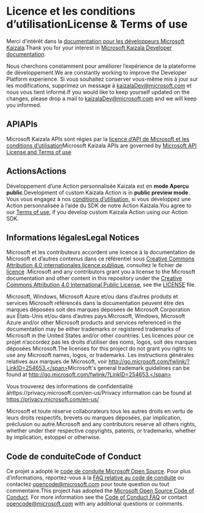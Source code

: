 # <a name="license--terms-of-use"></a><span data-ttu-id="dd7a9-101">Licence et les conditions d’utilisation</span><span class="sxs-lookup"><span data-stu-id="dd7a9-101">License & Terms of use</span></span>

<span data-ttu-id="dd7a9-102">Merci d’intérêt dans la [documentation pour les développeurs Microsoft Kaizala](index.md).</span><span class="sxs-lookup"><span data-stu-id="dd7a9-102">Thank you for your interest in [Microsoft Kaizala Developer documentation](index.md).</span></span>

<span data-ttu-id="dd7a9-103">Nous cherchons constamment pour améliorer l’expérience de la plateforme de développement.</span><span class="sxs-lookup"><span data-stu-id="dd7a9-103">We are constantly working to improve the Developer Platform experience.</span></span> <span data-ttu-id="dd7a9-104">Si vous souhaitez conserver vous-même mis à jour sur les modifications, supprimez un message à kaizalaDev@microsoft.com et nous vous tient informé.</span><span class="sxs-lookup"><span data-stu-id="dd7a9-104">If you would like to keep yourself updated on the changes, please drop a mail to kaizalaDev@microsoft.com and we will keep you informed.</span></span>


## <a name="apis"></a><span data-ttu-id="dd7a9-105">API</span><span class="sxs-lookup"><span data-stu-id="dd7a9-105">APIs</span></span>
<span data-ttu-id="dd7a9-106">Microsoft Kaizala APIs sont régies par la [licence d’API de Microsoft et les conditions d’utilisation](https://msdn.microsoft.com/en-us/mt825045)</span><span class="sxs-lookup"><span data-stu-id="dd7a9-106">Microsoft Kaizala APIs are governed by [Microsoft API License and Terms of use](https://msdn.microsoft.com/en-us/mt825045)</span></span>

## <a name="actions"></a><span data-ttu-id="dd7a9-107">Actions</span><span class="sxs-lookup"><span data-stu-id="dd7a9-107">Actions</span></span>

<span data-ttu-id="dd7a9-108">Développement d’une Action personnalisée Kaizala est en **mode Aperçu public**.</span><span class="sxs-lookup"><span data-stu-id="dd7a9-108">Development of custom Kaizala Action is in **public preview mode**.</span></span> <span data-ttu-id="dd7a9-109">Vous vous engagez à nos [conditions d’utilisation](ActionSDKLicense.md), si vous développez une Action personnalisée à l’aide du SDK de notre Action Kaizala.</span><span class="sxs-lookup"><span data-stu-id="dd7a9-109">You agree to our [Terms of use](ActionSDKLicense.md), if you develop custom Kaizala Action using our Action SDK.</span></span>


## <a name="legal-notices"></a><span data-ttu-id="dd7a9-110">Informations légales</span><span class="sxs-lookup"><span data-stu-id="dd7a9-110">Legal Notices</span></span>
<span data-ttu-id="dd7a9-111">Microsoft et les contributeurs accordent une licence à la documentation de Microsoft et d’autres contenus dans ce référentiel sous [Creative Commons Attribution 4.0 internationales licence publique](https://creativecommons.org/licenses/by/4.0/legalcode), consultez le fichier de [licence](LICENSE.md) .</span><span class="sxs-lookup"><span data-stu-id="dd7a9-111">Microsoft and any contributors grant you a license to the Microsoft documentation and other content in this repository under the [Creative Commons Attribution 4.0 International Public License](https://creativecommons.org/licenses/by/4.0/legalcode), see the [LICENSE](LICENSE.md) file.</span></span>

<span data-ttu-id="dd7a9-112">Microsoft, Windows, Microsoft Azure et/ou dans d’autres produits et services Microsoft référencés dans la documentation peuvent être des marques déposées soit des marques déposées de Microsoft Corporation aux États-Unis et/ou dans d’autres pays.</span><span class="sxs-lookup"><span data-stu-id="dd7a9-112">Microsoft, Windows, Microsoft Azure and/or other Microsoft products and services referenced in the documentation may be either trademarks or registered trademarks of Microsoft in the United States and/or other countries.</span></span>
<span data-ttu-id="dd7a9-113">Les licences pour ce projet n’accordez pas les droits d’utiliser des noms, logos, soit des marques déposées Microsoft.</span><span class="sxs-lookup"><span data-stu-id="dd7a9-113">The licenses for this project do not grant you rights to use any Microsoft names, logos, or trademarks.</span></span>
<span data-ttu-id="dd7a9-114">Les instructions générales relatives aux marques de Microsoft, voir http://go.microsoft.com/fwlink/?LinkID=254653.</span><span class="sxs-lookup"><span data-stu-id="dd7a9-114">Microsoft's general trademark guidelines can be found at http://go.microsoft.com/fwlink/?LinkID=254653.</span></span>

<span data-ttu-id="dd7a9-115">Vous trouverez des informations de confidentialité àhttps://privacy.microsoft.com/en-us/</span><span class="sxs-lookup"><span data-stu-id="dd7a9-115">Privacy information can be found at https://privacy.microsoft.com/en-us/</span></span>

<span data-ttu-id="dd7a9-116">Microsoft et toute réserve collaborateurs tous les autres droits en vertu de leurs droits respectifs, brevets ou marques déposées, par implication, préclusion ou autre.</span><span class="sxs-lookup"><span data-stu-id="dd7a9-116">Microsoft and any contributors reserve all others rights, whether under their respective copyrights, patents, or trademarks, whether by implication, estoppel or otherwise.</span></span>

## <a name="code-of-conduct"></a><span data-ttu-id="dd7a9-117">Code de conduite</span><span class="sxs-lookup"><span data-stu-id="dd7a9-117">Code of Conduct</span></span>
<span data-ttu-id="dd7a9-p104">Ce projet a adopté le [code de conduite Microsoft Open Source](https://opensource.microsoft.com/codeofconduct/). Pour plus d’informations, reportez-vous à la [FAQ relative au code de conduite](https://opensource.microsoft.com/codeofconduct/faq/) ou contactez [opencode@microsoft.com](mailto:opencode@microsoft.com) pour toute question ou tout commentaire.</span><span class="sxs-lookup"><span data-stu-id="dd7a9-p104">This project has adopted the [Microsoft Open Source Code of Conduct](https://opensource.microsoft.com/codeofconduct/). For more information see the [Code of Conduct FAQ](https://opensource.microsoft.com/codeofconduct/faq/) or contact [opencode@microsoft.com](mailto:opencode@microsoft.com) with any additional questions or comments.</span></span>
